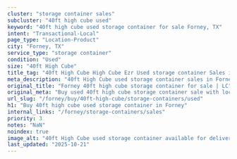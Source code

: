```yaml
---
cluster: "storage container sales"
subcluster: "40ft high cube used"
keyword: "40ft high cube used storage container for sale Forney, TX"
intent: "Transactional-Local"
page_type: "Location-Product"
city: "Forney, TX"
service_type: "storage container"
condition: "Used"
size: "40ft High Cube"
title_tag: "40ft High Cube High Cube Ezr Used storage container Sales in Forney | LC Container"
meta_description: "40ft High Cube used storage container sales in Forney. High cube containers with extra height. Fast delivery, competitive pricing. Serving storage containers area. Quote ID: 70K. Call (214) 524-4168 for your free quote today."
original_title: "Forney 40ft high cube storage container for sale | LC"
original_meta: "Buy used 40ft high cube storage container sale with local delivery in Forney, TX. LC Container — local Since 2003. Request a fast quote today."
url_slug: "/forney/buy/40ft-high-cube/storage-containers/used"
h1: "Buy 40ft high cube used storage container in Forney"
internal_links: "/forney/storage-containers/sales"
priority: 3
notes: "NaN"
noindex: true
image_alt: "40ft High Cube used storage container available for delivery in Forney"
last_updated: "2025-10-21"
---
```


<!-- TODO: Add unique city/inventory copy, images, and internal links here. -->
